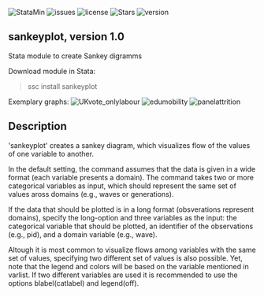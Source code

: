 ![StataMin](https://img.shields.io/badge/stata-2015-blue) ![issues](https://img.shields.io/github/issues/mhamjediers/sankeyplot) ![license](https://img.shields.io/github/license/mhamjediers/sankeyplot) ![Stars](https://img.shields.io/github/stars/mhamjediers/sankeyplot) ![version](https://img.shields.io/github/v/release/mhamjediers/sankeyplot) 

## sankeyplot, version 1.0

Stata module to create Sankey digramms

Download module in Stata:
> ssc install sankeyplot

Exemplary graphs:
![UKvote_onlylabour](https://user-images.githubusercontent.com/36712245/174764980-baf5a813-1e35-4eb6-8f36-668882c37869.png)
![edumobility](https://user-images.githubusercontent.com/36712245/174764999-9adb189d-e441-4534-afff-5df9d2a89d67.png)
![panelattrition](https://user-images.githubusercontent.com/36712245/174765004-178544f0-e2d2-42b8-bfa1-a2fc6db6d395.png)

## Description
'sankeyplot' creates a sankey diagram, which visualizes flow of the values of one variable to another. 

In the default setting, the command assumes that the data is given in a wide format  (each variable presents a domain). The command takes two or more categorical variables as input, which should represent the same set of values aross domains (e.g., waves or generations).

If the data that should be plotted is in a long format (obsverations represent domains), specify the long-option and three variables as the input: the categorical variable that should be plotted, an identifier of the observations (e.g., pid), and a domain variable (e.g., wave).

Altough it is most common to visualize flows among variables with the same set of values, specifying two different set of values is also possible. Yet, note that the legend and colors will be based on the variable mentioned in varlist. If two different variables are used it is recommended to use the options blabel(catlabel) and legend(off).


